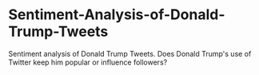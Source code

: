 # Sentiment-Analysis-of-Donald-Trump-Tweets

Sentiment analysis of Donald Trump Tweets.
Does Donald Trump's use of Twitter keep him popular or influence followers?
